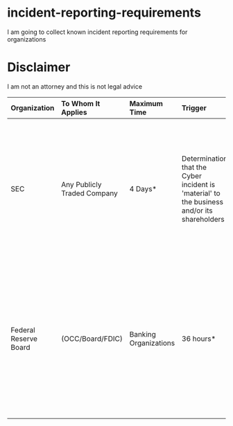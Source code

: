 # incident-reporting-requirements
I am going to collect known incident reporting requirements for organizations

# Disclaimer
I am not an attorney and this is not legal advice

|Organization|To Whom It Applies|Maximum Time|Trigger|Method of Disclosure|Ref|Notes|
|:-----------|:-----------------|:-----------|:------|:-------------------|:--|:----|
|SEC|Any Publicly Traded Company|4 Days*|Determination that the Cyber incident is 'material' to the business and/or its shareholders|Publish a form 8-k, speicfically Item 1.05|[SEC publication](https://www.sec.gov/newsroom/speeches-statements/gerding-cybersecurity-incidents-05212024)|*The Attorney General may determine if the incident poses a risk to national security or public safety and notifies SEC in writing. If this is done, then the 4 days may be adjusted|
|Federal Reserve Board| (OCC/Board/FDIC)|Banking Organizations|36 hours*|There is an or clause that states any incident that is a 'violation or imminent threat of violation of security policies'|Notification to Primary Federal Regulator|*This rule is overly broad in the definition of an incident and should be determined and codified in policy in collaboration with IR teams, Privacy, Legal, and Regulatory Relations teams|

